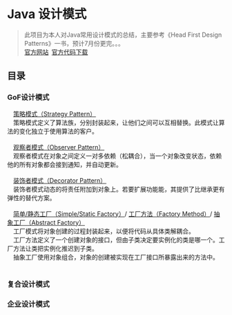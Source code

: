 Java 设计模式
==========

>此项目为本人对Java常用设计模式的总结，主要参考《Head First Design Patterns》一书，预计7月份更完。。。</br>
>[官方网站](http://wickedlysmart.com/head-first-design-patterns/)&ensp;[官方代码下载](https://codeload.github.com/bethrobson/Head-First-Design-Patterns/zip/master)



目录
----

### GoF设计模式
&emsp;[策略模式（Strategy Pattern）](https://github.com/whetherlove/designPatterns/tree/master/src/GoF/strategyPattern)<br />
&emsp;策略模式定义了算法族，分别封装起来，让他们之间可以互相替换。此模式让算法的变化独立于使用算法的客户。<br /><br />
&emsp;[观察者模式（Observer Pattern）](https://github.com/whetherlove/designPatterns/tree/master/src/GoF/observerPattern)<br />
&emsp;观察者模式在对象之间定义一对多依赖（松耦合），当一个对象改变状态，依赖他的所有对象都会接到通知，并自动更新。<br /><br />
&emsp;[装饰者模式（Decorator Pattern）](https://github.com/whetherlove/designPatterns/tree/master/src/GoF/decoratorPattern)<br />
&emsp;装饰者模式动态的将责任附加到对象上。若要扩展功能能，其提供了比继承更有弹性的替代方案。<br /><br />
&emsp;[简单/静态工厂（Simple/Static Factory）](https://github.com/whetherlove/designPatterns/tree/master/src/GoF/decoratorPattern)/
      [工厂方法（Factory Method）](https://github.com/whetherlove/designPatterns/tree/master/src/GoF/decoratorPattern)/
      [抽象工厂（Abstract Factory）](https://github.com/whetherlove/designPatterns/tree/master/src/GoF/decoratorPattern)
<br />
&emsp;工厂模式将对象创建的过程封装起来，以便将代码从具体类解耦合。<br />
&emsp;工厂方法定义了一个创建对象的接口，但由子类决定要实例化的类是哪一个。工厂方法让类把实例化推迟到子类。<br />
&emsp;抽象工厂使用对象组合，对象的创建被实现在工厂接口所暴露出来的方法中。<br /><br />

### 复合设计模式
  


### 企业设计模式



